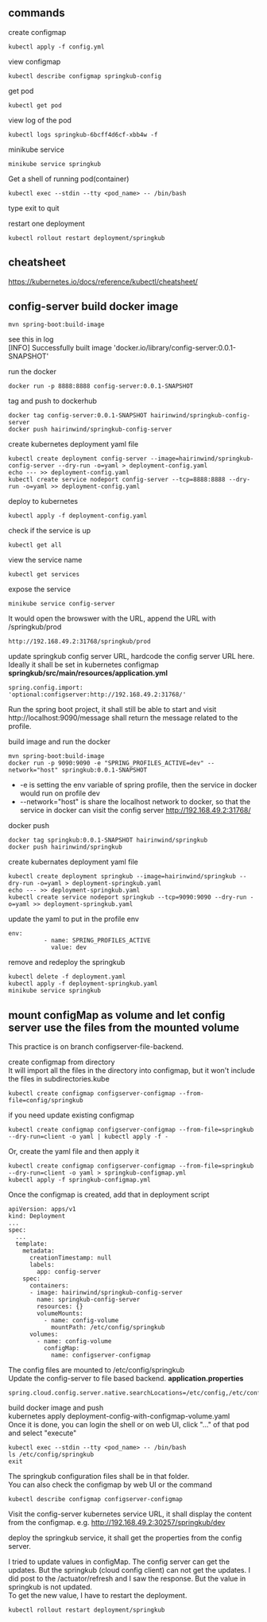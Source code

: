 
## commands

create configmap
```
kubectl apply -f config.yml
```

view configmap
```
kubectl describe configmap springkub-config
```

get pod
```
kubectl get pod
```

view log of the pod
```
kubectl logs springkub-6bcff4d6cf-xbb4w -f
```

minikube service
```
minikube service springkub
```

Get a shell of running pod(container)
```
kubectl exec --stdin --tty <pod_name> -- /bin/bash
```
type exit to quit

restart one deployment 
```
kubectl rollout restart deployment/springkub
```

## cheatsheet
https://kubernetes.io/docs/reference/kubectl/cheatsheet/

## config-server build docker image
```
mvn spring-boot:build-image
```
see this in log  
[INFO] Successfully built image 'docker.io/library/config-server:0.0.1-SNAPSHOT'

run the docker
```
docker run -p 8888:8888 config-server:0.0.1-SNAPSHOT
```
tag and push to dockerhub
```
docker tag config-server:0.0.1-SNAPSHOT hairinwind/springkub-config-server
docker push hairinwind/springkub-config-server
```
create kubernetes deployment yaml file
```
kubectl create deployment config-server --image=hairinwind/springkub-config-server --dry-run -o=yaml > deployment-config.yaml
echo --- >> deployment-config.yaml
kubectl create service nodeport config-server --tcp=8888:8888 --dry-run -o=yaml >> deployment-config.yaml
```
deploy to kubernetes
```
kubectl apply -f deployment-config.yaml
```
check if the service is up
```
kubectl get all
```
view the service name
```
kubectl get services
```
expose the service
```
minikube service config-server
```
It would open the browswer with the URL, append the URL with /springkub/prod
```
http://192.168.49.2:31768/springkub/prod
```
update springkub config server URL, hardcode the config server URL here. Ideally it shall be set in kubernetes configmap  
**springkub/src/main/resources/application.yml**  
```
spring.config.import: 'optional:configserver:http://192.168.49.2:31768/'
```
Run the spring boot project, it shall still be able to start and visit http://localhost:9090/message shall return the message related to the profile.

build image and run the docker
```
mvn spring-boot:build-image
docker run -p 9090:9090 -e "SPRING_PROFILES_ACTIVE=dev" --network="host" springkub:0.0.1-SNAPSHOT
```
- -e is setting the env variable of spring profile, then the service in docker would run on profile dev
- --network="host" is share the localhost network to docker, so that the service in docker can visit the config server http://192.168.49.2:31768/
  
docker push
```
docker tag springkub:0.0.1-SNAPSHOT hairinwind/springkub
docker push hairinwind/springkub
```
create kubernates deployment yaml file
```
kubectl create deployment springkub --image=hairinwind/springkub --dry-run -o=yaml > deployment-springkub.yaml
echo --- >> deployment-springkub.yaml
kubectl create service nodeport springkub --tcp=9090:9090 --dry-run -o=yaml >> deployment-springkub.yaml
```
update the yaml to put in the profile env
```
env:
          - name: SPRING_PROFILES_ACTIVE
            value: dev
```

remove and redeploy the springkub
```
kubectl delete -f deployment.yaml
kubectl apply -f deployment-springkub.yaml
minikube service springkub
```

## mount configMap as volume and let config server use the files from the mounted volume
This practice is on branch configserver-file-backend.

create configmap from directory  
It will import all the files in the directory into configmap, but it won't include the files in subdirectories.kube
```
kubectl create configmap configserver-configmap --from-file=config/springkub
```
if you need update existing configmap
```
kubectl create configmap configserver-configmap --from-file=springkub --dry-run=client -o yaml | kubectl apply -f -
```
Or, create the yaml file and then apply it
```
kubectl create configmap configserver-configmap --from-file=springkub --dry-run=client -o yaml > springkub-configmap.yml
kubectl apply -f springkub-configmap.yml
```
Once the configmap is created, add that in deployment script
```
apiVersion: apps/v1
kind: Deployment
...
spec:
  ...
  template:
    metadata:
      creationTimestamp: null
      labels:
        app: config-server
    spec:
      containers:
      - image: hairinwind/springkub-config-server
        name: springkub-config-server
        resources: {}
        volumeMounts:
          - name: config-volume
            mountPath: /etc/config/springkub
      volumes:
        - name: config-volume
          configMap:
            name: configserver-configmap
```
The config files are mounted to /etc/config/springkub  
Update the config-server to file based backend. 
**application.properties**
```
spring.cloud.config.server.native.searchLocations=/etc/config,/etc/config/{application}
```
build docker image and push  
kubernetes apply deployment-config-with-configmap-volume.yaml  
Once it is done, you can login the shell or on web UI, click "..." of that pod and select "execute"
```
kubectl exec --stdin --tty <pod_name> -- /bin/bash
ls /etc/config/springkub
exit
```
The springkub configuration files shall be in that folder.  
You can also check the configmap by web UI or the command
```
kubectl describe configmap configserver-configmap
```
Visit the config-server kubernetes service URL, it shall display the content from the configmap. e.g. http://192.168.49.2:30257/springkub/dev

deploy the springkub service, it shall get the properties from the config server. 

I tried to update values in configMap. The config server can get the updates. But the springkub (cloud config client) can not get the updates. I did post to the /actuator/refresh and I saw the response. But the value in springkub is not updated.  
To get the new value, I have to restart the deployment. 
```
kubectl rollout restart deployment/springkub
```



